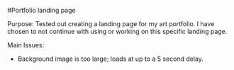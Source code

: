 #Portfolio landing page

Purpose: Tested out creating a landing page for my art portfolio. I have chosen to not continue with using or working on this specific landing page. 

Main Issues:
- Background image is too large; loads at up to a 5 second delay.
